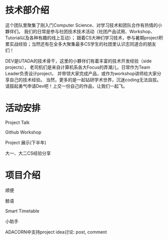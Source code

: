 # 技术部介绍
这个团队里聚集了刚入门Computer Science、对学习技术和团队合作有热情的小夥伴们。
我们的日常是参与社团技术技术活动（社团产品试用、Workshop、Tutorial以及各种有趣的线上互动）； 
跟着CS大神们学习技术，参与暑期project积累实战经验；当然还有在全多大聚集最多CS学生的社团里认识志同道合的朋友们！

DEV是UTADA的技术骨干，这里的小夥伴们有着丰富的技术开发经验（side projects），
老司机们是来自计算机系各大Focus的弄潮儿，日常作为Team Leader负责设计project，
并带领大家完成产品，或作为workshop讲师给大家分享自己的技术经验。
当然，更多的是一起钻研学术世界，沉迷coding无法自拔。
请鼓起勇气申请Dev吧！上交一份自己的作品，让我们一起飞。



# 活动安排
Project Talk

Github Workshop

Project 展示(下半年)

大一、大二CS经验分享

# 项目介绍
顺便

鲸语

Smart Timetable

小助手


ADACORN中支持project idea讨论: post, comment
